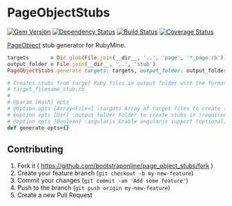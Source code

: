 # PageObjectStubs
[![Gem Version](https://badge.fury.io/rb/page_object_stubs.svg)](https://rubygems.org/gems/page_object_stubs)
[![Dependency Status](https://gemnasium.com/bootstraponline/page_object_stubs.svg?nocache)](https://gemnasium.com/bootstraponline/page_object_stubs)
[![Build Status](https://travis-ci.org/bootstraponline/page_object_stubs.svg?branch=master)](https://travis-ci.org/bootstraponline/page_object_stubs/builds)
[![Coverage Status](https://coveralls.io/repos/bootstraponline/page_object_stubs/badge.svg?nocache)](https://coveralls.io/r/bootstraponline/page_object_stubs)

[PageObject](https://github.com/cheezy/page-object) stub generator for RubyMine.

```ruby
targets       = Dir.glob(File.join(__dir__, '..', 'page', '*_page.rb'))
output_folder = File.join(__dir__, '..', 'stub')
PageObjectStubs.generate targets: targets, output_folder: output_folder, angularjs: false
```

```ruby
# Creates stubs from target Ruby files in output folder with the format
# target_filename_stub.rb
#
# @param [Hash] opts
# @option opts [Array<File>] :targets Array of target files to create stubs from (required)
# @option opts [Dir] :output_folder Folder to create stubs in (required)
# @option opts [Boolean] :angularjs Enable angularjs support (optional, default false)
def generate opts={}
```

## Contributing

1. Fork it ( https://github.com/bootstraponline/page_object_stubs/fork )
2. Create your feature branch (`git checkout -b my-new-feature`)
3. Commit your changes (`git commit -am 'Add some feature'`)
4. Push to the branch (`git push origin my-new-feature`)
5. Create a new Pull Request
